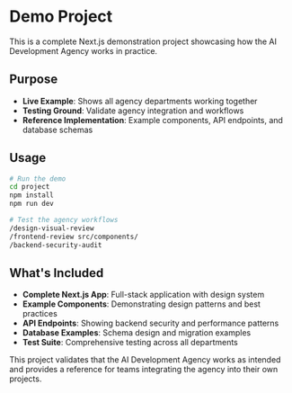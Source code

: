# Demo Project

This is a complete Next.js demonstration project showcasing how the AI Development Agency works in practice.

## Purpose

- **Live Example**: Shows all agency departments working together
- **Testing Ground**: Validate agency integration and workflows
- **Reference Implementation**: Example components, API endpoints, and database schemas

## Usage

```bash
# Run the demo
cd project
npm install
npm run dev

# Test the agency workflows
/design-visual-review
/frontend-review src/components/
/backend-security-audit
```

## What's Included

- **Complete Next.js App**: Full-stack application with design system
- **Example Components**: Demonstrating design patterns and best practices
- **API Endpoints**: Showing backend security and performance patterns
- **Database Examples**: Schema design and migration examples
- **Test Suite**: Comprehensive testing across all departments

This project validates that the AI Development Agency works as intended and provides a reference for teams integrating the agency into their own projects.